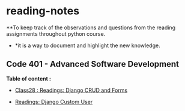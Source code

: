 # reading-notes
**To keep track of the observations and questions from the reading assignments throughout python course.

* *it is a way to document and highlight the new knowledge. 

## Code 401 - Advanced Software Development

**Table of content :**
- [Class28 : Readings: Django CRUD and Forms](https://amaniq88.github.io/Reading-Notes1/Class28)

- [Readings: Django Custom User](https://amaniq88.github.io/Reading-Notes1/class29)

